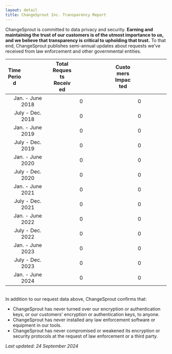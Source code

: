 ```yaml
---
layout: detail
title: ChangeSprout Inc. Transparency Report
---
```

ChangeSprout is committed to data privacy and security. **Earning and maintaining the trust of our customers is of the utmost importance to us, and we believe that transparency is critical to upholding that trust.** To that end, ChangeSprout publishes semi-annual updates about requests we've received from law enforcement and other governmental entities. 

|<div style="width:33%">Time Period</div>|<div style="width:33%">Total Requests Received</div>|<div style="width:33%">Customers Impacted</div>|
| :--------------: | :---------------------: | :----------------: |
| Jan. - June 2018 |   0                     | 0                  |
| July - Dec. 2018 |   0                     | 0                  |
| Jan. - June 2019 |   0                     | 0                  |
| July - Dec. 2019 |   0                     | 0                  |
| Jan. - June 2020 |   0                     | 0                  |
| July - Dec. 2020 |   0                     | 0                  |
| Jan. - June 2021 |   0                     | 0                  |
| July - Dec. 2021 |   0                     | 0                  |
| Jan. - June 2022 |   0                     | 0                  |
| July - Dec. 2022 |   0                     | 0                  |
| Jan. - June 2023 |   0                     | 0                  |
| July - Dec. 2023 |   0                     | 0                  |
| Jan. - June 2024 |   0                     | 0                  |

\
In addition to our request data above, ChangeSprout confirms that:

* ChangeSprout has never turned over our encryption or authentication keys, or our customers' encryption or authentication keys, to anyone.
* ChangeSprout has never installed any law enforcement software or equipment in our tools.
* ChangeSprout has never compromised or weakened its encryption or security protocols at the request of law enforcement or a third party. 

*Last updated: 24 September 2024*